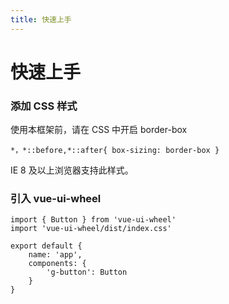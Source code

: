 ```yaml
---
title: 快速上手
---
```


# 快速上手

### 添加 CSS 样式

使用本框架前，请在 CSS 中开启 border-box

    *，*::before,*::after{ box-sizing: border-box }
IE 8 及以上浏览器支持此样式。

### 引入 vue-ui-wheel

    import { Button } from 'vue-ui-wheel'
    import 'vue-ui-wheel/dist/index.css'

    export default {
        name: 'app',
        components: {
            'g-button': Button
        }
    }